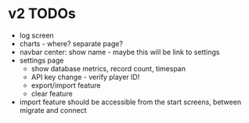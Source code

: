 # v2 TODOs

- log screen
- charts - where? separate page?
- navbar center: show name - maybe this will be link to settings
- settings page
	- show database metrics, record count, timespan
	- API key change - verify player ID!
	- export/import feature
	- clear feature
- import feature should be accessible from the start screens, between migrate and connect
